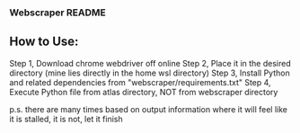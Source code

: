 ### Webscraper README

## How to Use:
Step 1, Download chrome webdriver off online
Step 2, Place it in the desired directory (mine lies directly in the home wsl directory)
Step 3, Install Python and related dependencies from "webscraper/requirements.txt"
Step 4, Execute Python file from atlas directory, NOT from webscraper directory

p.s. there are many times based on output information where it will feel like it is stalled, it is not, let it finish